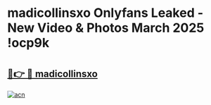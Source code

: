 # madicollinsxo Onlyfans Leaked - New Video & Photos March 2025 !ocp9k

# <h2><a href="https://mjihpv.iuczelnia.edu.pl?title=madicollinsxo&ref=ocp9k">🔗👉 🔴 madicollinsxo</a></h2>

[![acn](https://github.com/user-attachments/assets/0f9c940e-d8b0-45ae-aac7-cd30a18b3e1c)](https://mjihpv.iuczelnia.edu.pl?title=madicollinsxo&ref=ocp9k)

